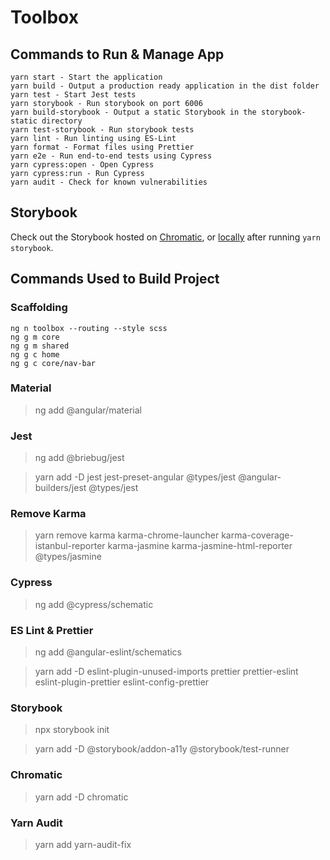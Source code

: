 # Toolbox

## Commands to Run & Manage App

```
yarn start - Start the application
yarn build - Output a production ready application in the dist folder
yarn test - Start Jest tests
yarn storybook - Run storybook on port 6006
yarn build-storybook - Output a static Storybook in the storybook-static directory
yarn test-storybook - Run storybook tests
yarn lint - Run linting using ES-Lint
yarn format - Format files using Prettier
yarn e2e - Run end-to-end tests using Cypress
yarn cypress:open - Open Cypress
yarn cypress:run - Run Cypress
yarn audit - Check for known vulnerabilities
```

## Storybook

Check out the Storybook hosted on [Chromatic](https://6317ba136ba081048e962a53-gsfgvtcefs.chromatic.com/?path=/story/info-tools-platform--page),
or [locally](http://localhost:6006/) after running `yarn storybook`.

## Commands Used to Build Project

### Scaffolding

```
ng n toolbox --routing --style scss
ng g m core
ng g m shared
ng g c home
ng g c core/nav-bar
```

### Material

> ng add @angular/material

### Jest

> ng add @briebug/jest

> yarn add -D jest jest-preset-angular @types/jest @angular-builders/jest @types/jest

### Remove Karma

> yarn remove karma karma-chrome-launcher karma-coverage-istanbul-reporter karma-jasmine karma-jasmine-html-reporter @types/jasmine

### Cypress

> ng add @cypress/schematic

### ES Lint & Prettier

> ng add @angular-eslint/schematics

> yarn add -D eslint-plugin-unused-imports prettier prettier-eslint eslint-plugin-prettier eslint-config-prettier

### Storybook

> npx storybook init

> yarn add -D @storybook/addon-a11y @storybook/test-runner

### Chromatic

> yarn add -D chromatic

### Yarn Audit

> yarn add yarn-audit-fix
